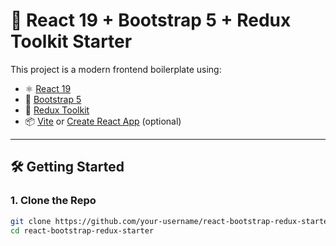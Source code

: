 # 🚀 React 19 + Bootstrap 5 + Redux Toolkit Starter

This project is a modern frontend boilerplate using:

- ⚛️ [React 19](https://reactjs.org/)
- 🎨 [Bootstrap 5](https://getbootstrap.com/)
- 🧠 [Redux Toolkit](https://redux-toolkit.js.org/)
- 📦 [Vite](https://vitejs.dev/) or [Create React App](https://create-react-app.dev/) (optional)

---

## 🛠️ Getting Started

### 1. Clone the Repo

```bash
git clone https://github.com/your-username/react-bootstrap-redux-starter.git
cd react-bootstrap-redux-starter
